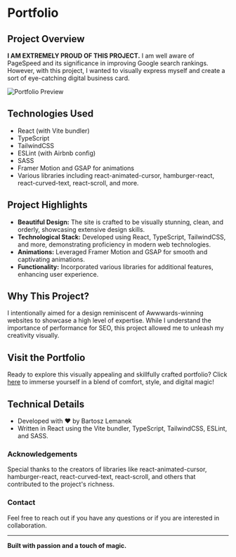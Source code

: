 # Portfolio

## Project Overview

**I AM EXTREMELY PROUD OF THIS PROJECT.** I am well aware of PageSpeed and its significance in improving Google search rankings. However, with this project, I wanted to visually express myself and create a sort of eye-catching digital business card. 

![Portfolio Preview](path/to/your/image.jpg)

## Technologies Used

- React (with Vite bundler)
- TypeScript
- TailwindCSS
- ESLint (with Airbnb config)
- SASS
- Framer Motion and GSAP for animations
- Various libraries including react-animated-cursor, hamburger-react, react-curved-text, react-scroll, and more.

## Project Highlights

- **Beautiful Design:** The site is crafted to be visually stunning, clean, and orderly, showcasing extensive design skills.
- **Technological Stack:** Developed using React, TypeScript, TailwindCSS, and more, demonstrating proficiency in modern web technologies.
- **Animations:** Leveraged Framer Motion and GSAP for smooth and captivating animations.
- **Functionality:** Incorporated various libraries for additional features, enhancing user experience.

## Why This Project?

I intentionally aimed for a design reminiscent of Awwwards-winning websites to showcase a high level of expertise. While I understand the importance of performance for SEO, this project allowed me to unleash my creativity visually.

## Visit the Portfolio

Ready to explore this visually appealing and skillfully crafted portfolio? Click [here](https://leman300.github.io/portfolio/) to immerse yourself in a blend of comfort, style, and digital magic!

## Technical Details

- Developed with ❤️ by Bartosz Lemanek
- Written in React using the Vite bundler, TypeScript, TailwindCSS, ESLint, and SASS.

### Acknowledgements

Special thanks to the creators of libraries like react-animated-cursor, hamburger-react, react-curved-text, react-scroll, and others that contributed to the project's richness.

### Contact

Feel free to reach out if you have any questions or if you are interested in collaboration.

---

**Built with passion and a touch of magic.**
